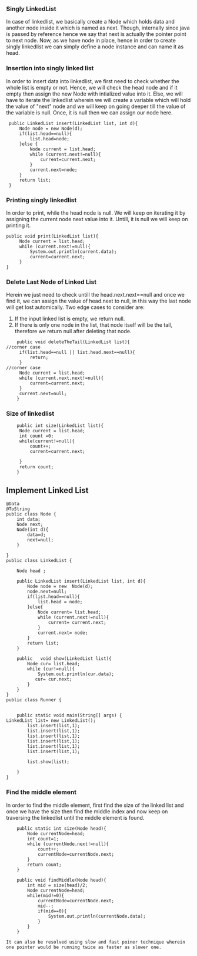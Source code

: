 ### Singly LinkedList
In case of linkedlist, we basically create a Node which holds data and another node inside it which is named as next. Though, internally since java is passed by reference hence we say that next is actually the pointer point to next node. 
Now, as we have node in place, hence in order to create singly linkedlist we can simply define a node instance and can name it as head. 
 
### Insertion into singly linked list
In order to insert data into linkedlist, we first need to check whether the whole list is empty or not. Hence, we will check the head node and if it empty then assign the new Node with intialized value into it. Else, we will have to iterate the linkedlist wherein we will create a variable which will hold the value of "next" node and we will keep on going deeper till the value of the variable is null. Once, it is null then we can assign our node here. 
```
 public LinkedList insert(LinkedList list, int d){
     Node node = new Node(d);
     if(list.head==null){
         list.head=node;
     }else {
         Node current = list.head;
         while (current.next!=null){
             current=current.next;
         }
         current.next=node;
     }
     return list;
 }
```
### Printing singly linkedlist
In order to print, while the head node is null. We will keep on iterating it by assigning the current node next value into it. Untill, it is null we will keep on printing it. 
```
public void print(LinkedList list){
     Node current = list.head;
     while (current.next!=null){
         System.out.println(current.data);
         current=current.next;
     }
}
```
### Delete Last Node of Linked List
Herein we just need to check untill the head.next.next==null and once we find it, we can assign the value of head.next to null, in this way the last node will get lost automically.
Two edge cases to consider are:
1. If the input linked list is empty, we return null.
2. If there is only one node in the list, that node itself will be the tail, therefore we return null after deleting that node.
```
    public void deleteTheTail(LinkedList list){
//corner case
     if(list.head==null || list.head.next==null){
         return;
     }
//corner case
     Node current = list.head;
     while (current.next.next!=null){
         current=current.next;
     }
     current.next=null;
    }
```
### Size of linkedlist
```
    public int size(LinkedList list){
     Node current = list.head;
     int count =0;
     while(current!=null){
         count++;
         current=current.next;

     }
     return count;
    }
```
## Implement Linked List
```
@Data
@ToString
public class Node {
    int data;
    Node next;
    Node(int d){
        data=d;
        next=null;
    }

}
public class LinkedList {

    Node head ;

    public LinkedList insert(LinkedList list, int d){
        Node node = new  Node(d);
        node.next=null;
        if(list.head==null){
            list.head = node;
        }else{
            Node current= list.head;
            while (current.next!=null){
                current= current.next;
            }
            current.next= node;
        }
        return list;
    }

    public   void show(LinkedList list){
        Node cur= list.head;
        while (cur!=null){
            System.out.println(cur.data);
           cur= cur.next;
        }
    }
}
public class Runner {


    public static void main(String[] args) {
LinkedList list= new LinkedList();
        list.insert(list,1);
        list.insert(list,1);
        list.insert(list,1);
        list.insert(list,1);
        list.insert(list,1);
        list.insert(list,1);

        list.show(list);

    }
}

```
### Find the middle element
In order to find the middle element, first find the size of the linked list and once we have the size then find the middle index and now keep on traversing the linkedlist until the middle element is found. 
```
    public static int size(Node head){
        Node currentNode=head;
        int count=1;
        while (currentNode.next!=null){
            count++;
            currentNode=currentNode.next;
        }
        return count;
    }

    public void findMiddle(Node head){
        int mid = size(head)/2;
        Node currentNode=head;
        while(mid!=0){
            currentNode=currentNode.next;
            mid--;
            if(mid==0){
                System.out.println(currentNode.data);
            }
        }
    }

It can also be resolved using slow and fast poiner technique wherein one pointer would be running twice as faster as slower one. 
```

```

```
